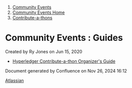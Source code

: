 1. [Community Events](index.html)
2. [Community Events Home](Community-Events-Home_21790731.html)
3. [Contribute-a-thons](Contribute-a-thons_21790837.html)

# Community Events : Guides

Created by Ry Jones on Jun 15, 2020

- [Hyperledger Contribute-a-thon Organizer's Guide](Hyperledger-Contribute-a-thon-Organizer%27s-Guide_21791436.html)

Document generated by Confluence on Nov 26, 2024 16:12

[Atlassian](http://www.atlassian.com/)
